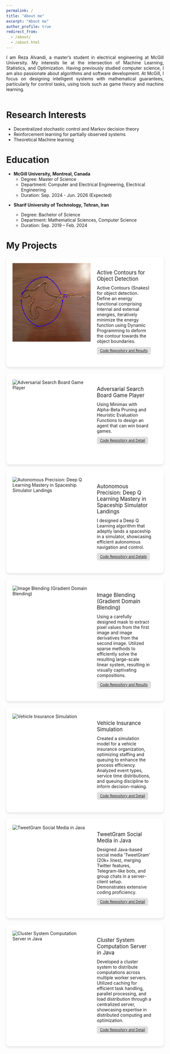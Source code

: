 ```yaml
---
permalink: /
title: "About me"
excerpt: "About me"
author_profile: true
redirect_from: 
  - /about/
  - /about.html
---
```


<div style="text-align: justify"> I am Reza Alvandi, a master’s student in electrical engineering at McGill University. My interests lie at the intersection of Machine Learning, Statistics, and Optimization. Having previously studied computer science, I am also passionate about algorithms and software development. At McGill, I focus on designing intelligent systems with mathematical guarantees, particularly for control tasks, using tools such as game theory and machine learning. </div>


<br/>

Research Interests
======

- Decentralized stochastic control and Markov decision theory
- Reinforcement learning for partially observed systems
- Theoretical Machine learning

Education
======
<ul>
<li>
<b>McGill University, Montreal, Canada</b>
<ul>
<li>Degree: Master of Science</li>
<li>Department: Computer and Electrical Engineering, Electrical Engineering</li>
<li>Duration: Sep. 2024 - Jun. 2026 (Expected)</li>
</ul>

</li>

<li>

<b>Sharif University of Technology, Tehran, Iran</b>
<ul>
<li>Degree: Bachelor of Science</li>
<li>Department: Mathematical Sciences, Computer Science</li>
<li>Duration: Sep. 2019 – Feb. 2024</li>
</ul>

</li>
</ul>  

# My Projects

<div class="card">
    <div class="logo">
        <img src="files/contour-ezgif.com-video-to-gif-converter.gif" alt="Active Contours for Object Detection">
    </div>
    <div class="content">
        <div class="title">Active Contours for Object Detection</div>
        <div class="description">
            Active Contours (Snakes) for object detection. Define an energy functional comprising internal and external
            energies, iteratively minimize the energy function using Dynamic Programming to deform the contour towards the
            object boundaries.
        </div>
        <div class="link"><a href="code_repository_link">Code Repository and Results</a></div>
    </div>
</div>

<div class="card">
    <div class="logo">
        <img src="path_to_image" alt="Adversarial Search Board Game Player">
    </div>
    <div class="content">
        <div class="title">Adversarial Search Board Game Player</div>
        <div class="description">
            Using Minimax with Alpha-Beta Pruning and Heuristic Evaluation Functions to design an agent that can win
            board games.
        </div>
        <div class="link"><a href="code_repository_link">Code Repository and Detail</a></div>
    </div>
</div>

<div class="card">
    <div class="logo">
        <img src="path_to_image" alt="Autonomous Precision: Deep Q Learning Mastery in Spaceship Simulator Landings">
    </div>
    <div class="content">
        <div class="title">Autonomous Precision: Deep Q Learning Mastery in Spaceship Simulator Landings</div>
        <div class="description">
            I designed a Deep Q Learning algorithm that adeptly lands a spaceship in a simulator, showcasing efficient
            autonomous navigation and control.
        </div>
        <div class="link"><a href="code_repository_link">Code Repository and Details</a></div>
    </div>
</div>

<div class="card">
    <div class="logo">
        <img src="path_to_image" alt="Image Blending (Gradient Domain Blending)">
    </div>
    <div class="content">
        <div class="title">Image Blending (Gradient Domain Blending)</div>
        <div class="description">
            Using a carefully designed mask to extract pixel values from the first image and image derivatives from the second
            image. Utilized sparse methods to efficiently solve the resulting large-scale linear system, resulting in visually
            captivating compositions.
        </div>
        <div class="link"><a href="code_repository_link">Code Repository and Results</a></div>
    </div>
</div>

<div class="card">
    <div class="logo">
        <img src="path_to_image" alt="Vehicle Insurance Simulation">
    </div>
    <div class="content">
        <div class="title">Vehicle Insurance Simulation</div>
        <div class="description">
            Created a simulation model for a vehicle insurance organization, optimizing staffing and queuing to enhance the
            process efficiency. Analyzed event types, service time distributions, and queuing discipline to inform
            decision-making.
        </div>
        <div class="link"><a href="code_repository_link">Code Repository and Detail</a></div>
    </div>
</div>

<div class="card">
    <div class="logo">
        <img src="path_to_image" alt="TweetGram Social Media in Java">
    </div>
    <div class="content">
        <div class="title">TweetGram Social Media in Java</div>
        <div class="description">
            Designed Java-based social media ‘TweetGram’ (20k+ lines), merging Twitter features, Telegram-like bots, and
            group chats in a server-client setup. Demonstrates extensive coding proficiency.
        </div>
        <div class="link"><a href="code_repository_link">Code Repository and Detail</a></div>
    </div>
</div>

<div class="card">
    <div class="logo">
        <img src="path_to_image" alt="Cluster System Computation Server in Java">
    </div>
    <div class="content">
        <div class="title">Cluster System Computation Server in Java</div>
        <div class="description">
            Developed a cluster system to distribute computations across multiple worker servers. Utilized caching for efficient
            task handling, parallel processing, and load distribution through a centralized server, showcasing expertise in
            distributed computing and optimization.
        </div>
        <div class="link"><a href="code_repository_link">Code Repository and Detail</a></div>
    </div>
</div>

<style>
    .card {
        background-color: white;
        border-radius: 10px;
        box-shadow: 0 4px 8px rgba(0, 0, 0, 0.1);
        display: flex;
        margin-bottom: 20px;
        overflow: hidden;
        padding: 20px;
    }
    .logo {
        width: 250px; /* You can adjust the width as needed */
        height: 250px; /* You can adjust the height as needed */
        overflow: hidden;
        display: flex;
        align-items: center;
        justify-content: center;
    }
    .logo img {
        width: 100%;
        height: 100%;
        object-fit: cover;
    }
    .content {
        padding: 20px;
        flex: 1;
    }
    .title {
        font-size: 1.2em;
        margin-bottom: 10px;
    }
    .description {
        margin-bottom: 10px;
    }
    .link {
        background-color: #e0e0e0;
        border-radius: 5px;
        color: #333;
        display: inline-block;
        padding: 5px 10px;
        font-size: 0.8em;
    }
</style>
